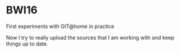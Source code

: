 # BWI16
First experiments with GIT@home in practice

Now I try to really upload the sources that I am working with and keep things up to date.
